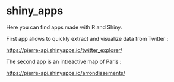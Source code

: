# shiny_apps

Here you can find apps made with R and Shiny.

First app allows to quickly extract and visualize data from Twitter :

https://pierre-api.shinyapps.io/twitter_explorer/



The second app is an intreactive map of Paris :

https://pierre-api.shinyapps.io/arrondissements/

